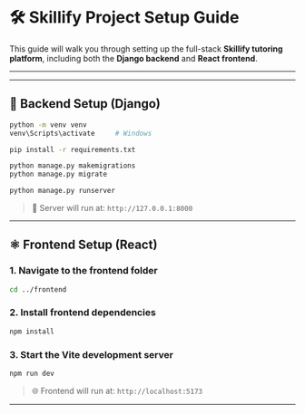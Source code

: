 # 🛠 Skillify Project Setup Guide

This guide will walk you through setting up the full-stack **Skillify tutoring platform**, including both the **Django backend** and **React frontend**.

---



---

## 🚀 Backend Setup (Django)


```bash
python -m venv venv
venv\Scripts\activate     # Windows

pip install -r requirements.txt

python manage.py makemigrations
python manage.py migrate

python manage.py runserver
```


> 🚀 Server will run at: `http://127.0.0.1:8000`

---

## ⚛️ Frontend Setup (React)

### 1. Navigate to the frontend folder
```bash
cd ../frontend
```

### 2. Install frontend dependencies
```bash
npm install

```

### 3. Start the Vite development server
```bash
npm run dev

```

> 🌐 Frontend will run at: `http://localhost:5173`

---
